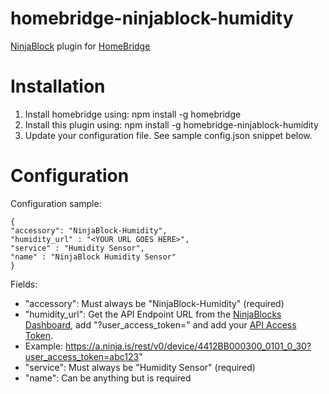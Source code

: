# homebridge-ninjablock-humidity
[NinjaBlock](https://developers.ninja/legacy/index.html) plugin for [HomeBridge](https://github.com/nfarina/homebridge)

# Installation


1. Install homebridge using: npm install -g homebridge
2. Install this plugin using: npm install -g homebridge-ninjablock-humidity
3. Update your configuration file. See sample config.json snippet below. 

# Configuration

Configuration sample:

 ```
 {
"accessory": "NinjaBlock-Humidity",
"humidity_url" : "<YOUR URL GOES HERE>",
"service" : "Humidity Sensor",
"name" : "NinjaBlock Humidity Sensor"
 }
```

Fields: 
* "accessory": Must always be "NinjaBlock-Humidity" (required)
* "humidity_url": Get the API Endpoint URL from the [NinjaBlocks Dashboard](https://a.ninja.is/home), add "?user_access_token=" and add your [API Access Token](https://a.ninja.is/hacking).
*   Example: https://a.ninja.is/rest/v0/device/4412BB000300_0101_0_30?user_access_token=abc123"
* "service": Must always be "Humidity Sensor" (required)
* "name": Can be anything but is required

